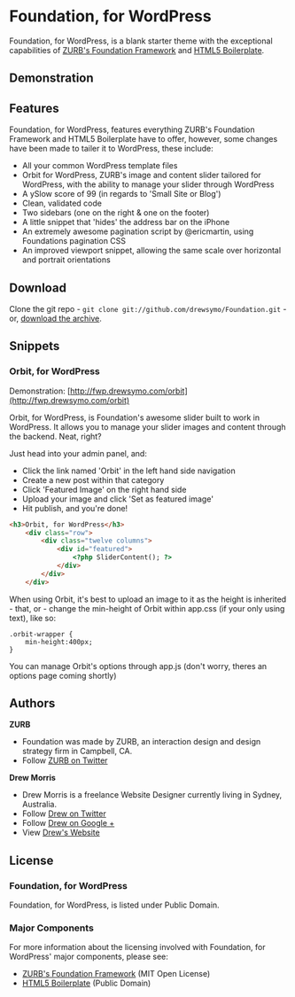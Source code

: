 # Foundation, for WordPress

Foundation, for WordPress, is a blank starter theme with the exceptional capabilities of [ZURB's Foundation Framework](http://foundation.zurb.com/) and [HTML5 Boilerplate](http://html5boilerplate.com/).

## Demonstration


## Features

Foundation, for WordPress, features everything ZURB's Foundation Framework and HTML5 Boilerplate have to offer, however, some changes have been made to tailer it to WordPress, these include:

* All your common WordPress template files
* Orbit for WordPress, ZURB's image and content slider tailored for WordPress, with the ability to manage your slider through WordPress
* A ySlow score of 99 (in regards to 'Small Site or Blog')
* Clean, validated code
* Two sidebars (one on the right & one on the footer)
* A little snippet that 'hides' the address bar on the iPhone
* An extremely awesome pagination script by @ericmartin, using Foundations pagination CSS
* An improved viewport snippet, allowing the same scale over horizontal and portrait orientations

## Download

Clone the git repo - `git clone git://github.com/drewsymo/Foundation.git` - or, [download the archive](https://github.com/drewsymo/Foundation/zipball/master). 

## Snippets

### Orbit, for WordPress

Demonstration: [http://fwp.drewsymo.com/orbit](http://fwp.drewsymo.com/orbit)

Orbit, for WordPress, is Foundation's awesome slider built to work in WordPress. It allows you to manage your slider images and content through the backend. Neat, right? 

Just head into your admin panel, and:

* Click the link named 'Orbit' in the left hand side navigation
* Create a new post within that category
* Click 'Featured Image' on the right hand side
* Upload your image and click 'Set as featured image'
* Hit publish, and you're done!

```HTML
<h3>Orbit, for WordPress</h3>
	<div class="row">
		<div class="twelve columns">
			<div id="featured"> 
				<?php SliderContent(); ?>
			</div>
		</div>
	</div>
```

When using Orbit, it's best to upload an image to it as the height is inherited - that, or - change the min-height of Orbit within app.css (if your only using text), like so:

``` 
.orbit-wrapper {
	min-height:400px;
}
```

You can manage Orbit's options through app.js (don't worry, theres an options page coming shortly)

## Authors

**ZURB**

+ Foundation was made by ZURB, an interaction design and design strategy firm in Campbell, CA.
+ Follow [ZURB on Twitter](http://twitter.com/#!/foundationzurb)

**Drew Morris**

+ Drew Morris is a freelance Website Designer currently living in Sydney, Australia.
+ Follow [Drew on Twitter](http://www.twitter.com/drewsymo)
+ Follow [Drew on Google +](https://plus.google.com/114153589610660530694?rel=author)
+ View [Drew's Website](http://www.drewsymo.com)

## License

### Foundation, for WordPress

Foundation, for WordPress, is listed under Public Domain.

### Major Components

For more information about the licensing involved with Foundation, for WordPress' major components, please see:

* [ZURB's Foundation Framework](http://foundation.zurb.com/) (MIT Open License)
* [HTML5 Boilerplate](http://html5boilerplate.com/) (Public Domain)

